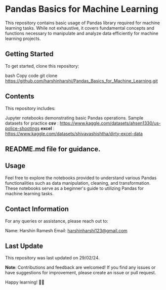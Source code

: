 # Pandas Basics for Machine Learning
This repository contains basic usage of Pandas library required for machine learning tasks. While not exhaustive, it covers fundamental concepts and functions necessary to manipulate and analyze data efficiently for machine learning projects.

## Getting Started
To get started, clone this repository:

bash
Copy code
git clone https://github.com/harshinharshi/Pandas_Basics_for_Machine_Learning.git
## Contents
This repository includes:

Jupyter notebooks demonstrating basic Pandas operations.
Sample datasets for practice 
**csv** : https://www.kaggle.com/datasets/ahsen1330/us-police-shootings
**excel** : https://www.kaggle.com/datasets/shivavashishtha/dirty-excel-data

## README.md file for guidance.
## Usage
Feel free to explore the notebooks provided to understand various Pandas functionalities such as data manipulation, cleaning, and transformation. These notebooks serve as a beginner's guide to utilizing Pandas for machine learning tasks.

## Contact Information
For any queries or assistance, please reach out to:

Name: Harshin Ramesh
Email: harshinharshi123@gmail.com
## Last Update
This repository was last updated on 29/02/24.

**Note**: Contributions and feedback are welcomed! If you find any issues or have suggestions for improvement, please create an issue or pull request.

Happy learning! 🐼🚀
